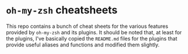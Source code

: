 # `oh-my-zsh` cheatsheets

This repo contains a bunch of cheat sheets for the various features provided by
`oh-my-zsh` and its plugins. It should be noted that, at least for the plugins, I've
basically copied the `README.md` files for the plugins that provide useful aliases and
functions and modified them slightly.
